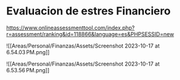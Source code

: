 # Evaluacion de estres Financiero

https://www.onlineassessmenttool.com/index.php?r=assessment/ranking&id=118866&language=es&PHPSESSID=new

![[Areas/Personal/Finanzas/Assets/Screenshot 2023-10-17 at 6.54.03 PM.png]]

![[Areas/Personal/Finanzas/Assets/Screenshot 2023-10-17 at 6.53.56 PM.png]]